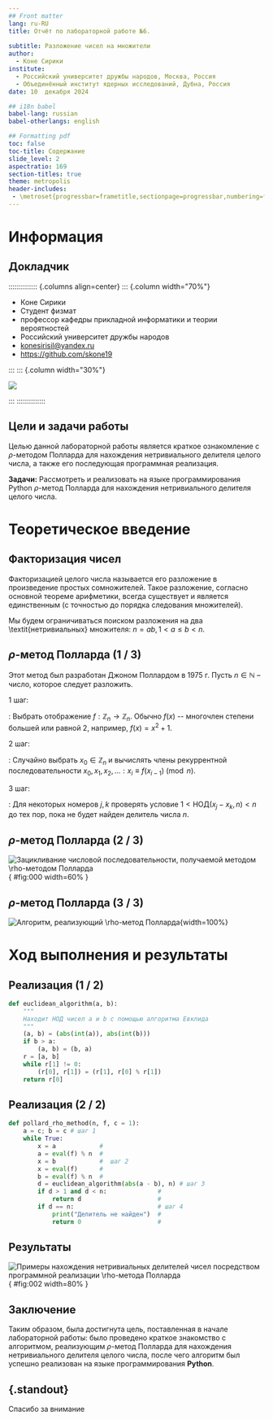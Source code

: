 ```yaml
---
## Front matter
lang: ru-RU
title: Отчёт по лабораторной работе №6.  
    
subtitle: Разложение чисел на множители
author:
  - Коне Сирики
institute:
  - Российский университет дружбы народов, Москва, Россия
  - Объединённый институт ядерных исследований, Дубна, Россия
date: 10  декабря 2024

## i18n babel
babel-lang: russian
babel-otherlangs: english

## Formatting pdf
toc: false
toc-title: Содержание
slide_level: 2
aspectratio: 169
section-titles: true
theme: metropolis
header-includes:
 - \metroset{progressbar=frametitle,sectionpage=progressbar,numbering=fraction}
---
```


# Информация

## Докладчик

:::::::::::::: {.columns align=center}
::: {.column width="70%"}

  * Коне Сирики
  * Студент физмат
  * профессор кафедры прикладной информатики и теории вероятностей
  * Российский университет дружбы народов
  * [konesirisil@yandex.ru](mailto:sirikisil@yandex.ru)
  * <https://github.com/skone19>

:::
::: {.column width="30%"}

![](./image/siriki.jpeg)

:::
::::::::::::::


## Цели и задачи работы

Целью данной лабораторной работы является краткое ознакомление с $\rho$-методом Полларда для нахождения нетривиального делителя целого числа, а также его последующая программная реализация.

**Задачи:** Рассмотреть и реализовать на языке программирования Python $\rho$-метод Полларда для нахождения нетривиального делителя целого числа.

# Теоретическое введение

## Факторизация чисел

Факторизацией целого числа называется его разложение в произведение простых сомножителей. Такое разложение, согласно основной теореме арифметики, всегда существует и является единственным (с точностью до порядка следования множителей).

Мы будем ограничиваться поиском разложения на два \textit{нетривиальных} множителя: $n = ab, 1 < a \le b < n$.

## $\rho$-метод Полларда (1 / 3)

Этот метод был разработан Джоном Поллардом в 1975 г. Пусть $n \in \mathbb{N}$ – число, которое следует разложить.

1 шаг:

:   Выбрать отображение $f: \mathbb{Z}_n \rightarrow \mathbb{Z}_n$. Обычно $f(x)$ -- многочлен степени большей или равной 2, например, $f(x) = x^2 + 1$.

2 шаг:

:   Случайно выбрать $x_0 \in \mathbb{Z}_n$ и вычислять члены рекуррентной последовательности $x_0, x_1, x_2, \ldots : x_i \equiv f(x_{i-1}) \pmod{n}$.

3 шаг:

:   Для некоторых номеров $j, k$ проверять условие $1 < \text{НОД}(x_j - x_k, n) < n$ до тех пор, пока не будет найден делитель числа $n$.

## $\rho$-метод Полларда (2 / 3)

![Зацикливание числовой последовательности, получаемой методом $\rho$-методом Полларда](image/rho_cycle.png){ #fig:000 width=60% }

## $\rho$-метод Полларда (3 / 3)

![Алгоритм, реализующий $\rho$-метод Полларда](image/alg1.png){width=100%}

# Ход выполнения и результаты

## Реализация (1 / 2)

```python
def euclidean_algorithm(a, b):
    """
    Находит НОД чисел a и b с помощью алгоритма Евклида
    """
    (a, b) = (abs(int(a)), abs(int(b)))
    if b > a:
        (a, b) = (b, a)
    r = [a, b]
    while r[1] != 0:
        (r[0], r[1]) = (r[1], r[0] % r[1])
    return r[0]
```

## Реализация (2 / 2)

```python
def pollard_rho_method(n, f, c = 1):
    a = c; b = c # шаг 1
    while True:
        x = a            #
        a = eval(f) % n  #
        x = b            #  шаг 2
        x = eval(f)      #
        b = eval(f) % n  #
        d = euclidean_algorithm(abs(a - b), n) # шаг 3
        if d > 1 and d < n:              #
            return d                     #
        if d == n:                       # шаг 4
            print("Делитель не найден")  #
            return 0                     #
```

## Результаты

![Примеры нахождения нетривиальных делителей чисел посредством программной реализации $\rho$-метода Полларда](image/pollard.png){ #fig:002 width=80% }

## Заключение

Таким образом, была достигнута цель, поставленная в начале лабораторной работы: было проведено краткое знакомство с алгоритмом, реализующим $\rho$-метод Полларда для нахождения нетривиального делителя целого числа, после чего алгоритм был успешно реализован на языке программирования **Python**.

## {.standout}

Спасибо за внимание
